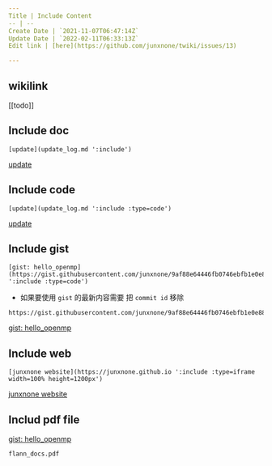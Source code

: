 ```yaml
---
Title | Include Content
-- | --
Create Date | `2021-11-07T06:47:14Z`
Update Date | `2022-02-11T06:33:13Z`
Edit link | [here](https://github.com/junxnone/twiki/issues/13)

---
```

## wikilink

[[todo]]

## Include doc

```
[update](update_log.md ':include')
```


[update](update_log.md ':include')

## Include code


```
[update](update_log.md ':include :type=code')
```


[update](update_log.md ':include :type=code')

## Include gist

```
[gist: hello_openmp](https://gist.githubusercontent.com/junxnone/9af88e64446fb0746ebfb1e0e8879f33/raw/2d04dcd1fd3ac51988d3e756bb1be477efe02216/openmp_helloworld.cpp ':include :type=code')
```
- 如果要使用 `gist` 的最新内容需要 把 `commit id` 移除 

```
https://gist.githubusercontent.com/junxnone/9af88e64446fb0746ebfb1e0e8879f33/raw/openmp_helloworld.cpp
```

[gist: hello_openmp](https://gist.githubusercontent.com/junxnone/9af88e64446fb0746ebfb1e0e8879f33/raw/openmp_helloworld.cpp ':include :type=code')

## Include web

```
[junxnone website](https://junxnone.github.io ':include :type=iframe width=100% height=1200px')
```

[junxnone website](https://junxnone.github.io ':include :type=iframe width=100% height=1200px')


## Includ pdf file

[gist: hello_openmp](https://gist.githubusercontent.com/junxnone/2efa4f014527293cd2950b8aff96f488/raw/docsify_include_pdf_file ':include :type=code')


```pdf
flann_docs.pdf
```
